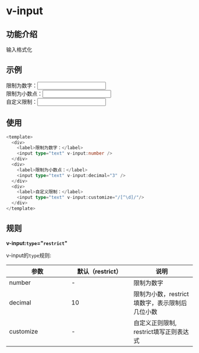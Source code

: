 # v-input

## 功能介绍

输入格式化

## 示例

<script setup lang="ts">
import { ref } from 'vue'

const inputValue = ref('')
const inputValue2 = ref('')
const inputValue3 = ref('')
</script>

<div :style="{
  display: 'flex',
  flexDirection: 'column',
  gap: '10px'
}">
  <div><label>限制为数字：</label><input :style="{
    border: '1px solid #ccc',
    padding: '5px',
    borderRadius: '5px'
    }" type="text" v-input:number v-model="inputValue" /></div>
  <div><label>限制为小数点：</label><input :style="{
    border: '1px solid #ccc',
    padding: '5px',
    borderRadius: '5px'
    }" type="text" v-input:decimal="3" v-model="inputValue2" /></div>
  <div><label>自定义限制：</label><input :style="{
    border: '1px solid #ccc',
    padding: '5px',
    borderRadius: '5px'
    }" type="text" v-input:customize="/[^\d]/" v-model="inputValue3" /></div>
</div>

## 使用

```typescript {4,8,12}
<template>
  <div>
    <label>限制为数字：</label>
    <input type="text" v-input:number />
  </div>
  <div>
    <label>限制为小数点：</label>
    <input type="text" v-input:decimal="3" />
  </div>
  <div>
    <label>自定义限制：</label>
    <input type="text" v-input:customize="/[^\d]/"/>
  </div>
</template>
```

## 规则

**v-input:`type`="`restrict`"**

v-input的`type`规则:

| 参数      | 默认（restrict） | 说明                                           |
| --------- | ---------------- | ---------------------------------------------- |
| number    | -                | 限制为数字                                     |
| decimal   | 10               | 限制为小数，restrict填数字，表示限制后几位小数 |
| customize | -                | 自定义正则限制, restrict填写正则表达式         |

<style scoped>
  table {
    display: table;
    width: 100%;
    border-collapse: collapse;
  }
  td {
    width: 25%;
  }
  th {
    width: 25%;
  }
</style>
